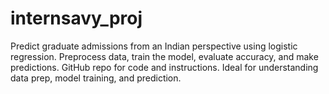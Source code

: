 # internsavy_proj
Predict graduate admissions from an Indian perspective using logistic regression. Preprocess data, train the model, evaluate accuracy, and make predictions. GitHub repo for code and instructions. Ideal for understanding data prep, model training, and prediction.
